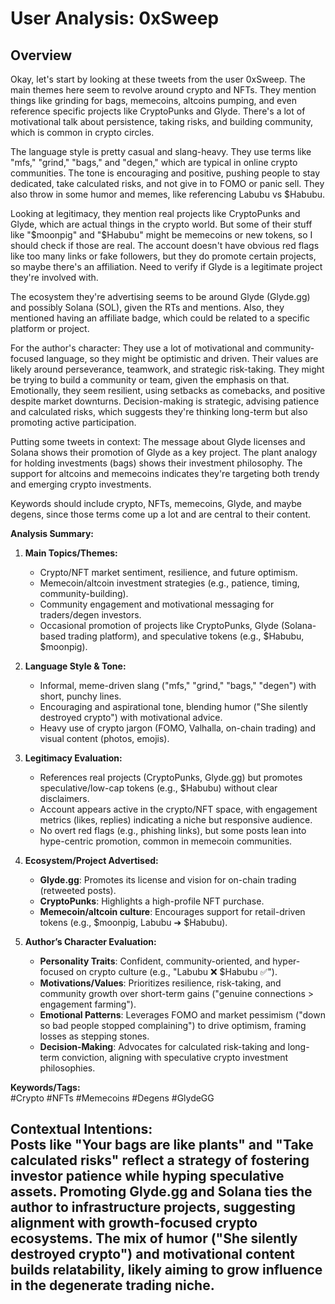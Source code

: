 # User Analysis: 0xSweep

## Overview

<think>
Okay, let's start by looking at these tweets from the user 0xSweep. The main themes here seem to revolve around crypto and NFTs. They mention things like grinding for bags, memecoins, altcoins pumping, and even reference specific projects like CryptoPunks and Glyde. There's a lot of motivational talk about persistence, taking risks, and building community, which is common in crypto circles.

The language style is pretty casual and slang-heavy. They use terms like "mfs," "grind," "bags," and "degen," which are typical in online crypto communities. The tone is encouraging and positive, pushing people to stay dedicated, take calculated risks, and not give in to FOMO or panic sell. They also throw in some humor and memes, like referencing Labubu vs $Habubu.

Looking at legitimacy, they mention real projects like CryptoPunks and Glyde, which are actual things in the crypto world. But some of their stuff like "$moonpig" and "$Habubu" might be memecoins or new tokens, so I should check if those are real. The account doesn't have obvious red flags like too many links or fake followers, but they do promote certain projects, so maybe there's an affiliation. Need to verify if Glyde is a legitimate project they're involved with.

The ecosystem they're advertising seems to be around Glyde (Glyde.gg) and possibly Solana (SOL), given the RTs and mentions. Also, they mentioned having an affiliate badge, which could be related to a specific platform or project.

For the author's character: They use a lot of motivational and community-focused language, so they might be optimistic and driven. Their values are likely around perseverance, teamwork, and strategic risk-taking. They might be trying to build a community or team, given the emphasis on that. Emotionally, they seem resilient, using setbacks as comebacks, and positive despite market downturns. Decision-making is strategic, advising patience and calculated risks, which suggests they're thinking long-term but also promoting active participation.

Putting some tweets in context: The message about Glyde licenses and Solana shows their promotion of Glyde as a key project. The plant analogy for holding investments (bags) shows their investment philosophy. The support for altcoins and memecoins indicates they're targeting both trendy and emerging crypto investments.

Keywords should include crypto, NFTs, memecoins, Glyde, and maybe degens, since those terms come up a lot and are central to their content.
</think>

**Analysis Summary:**  

1. **Main Topics/Themes:**  
   - Crypto/NFT market sentiment, resilience, and future optimism.  
   - Memecoin/altcoin investment strategies (e.g., patience, timing, community-building).  
   - Community engagement and motivational messaging for traders/degen investors.  
   - Occasional promotion of projects like CryptoPunks, Glyde (Solana-based trading platform), and speculative tokens (e.g., $Habubu, $moonpig).  

2. **Language Style & Tone:**  
   - Informal, meme-driven slang ("mfs," "grind," "bags," "degen") with short, punchy lines.  
   - Encouraging and aspirational tone, blending humor ("She silently destroyed crypto") with motivational advice.  
   - Heavy use of crypto jargon (FOMO, Valhalla, on-chain trading) and visual content (photos, emojis).  

3. **Legitimacy Evaluation:**  
   - References real projects (CryptoPunks, Glyde.gg) but promotes speculative/low-cap tokens (e.g., $Habubu) without clear disclaimers.  
   - Account appears active in the crypto/NFT space, with engagement metrics (likes, replies) indicating a niche but responsive audience.  
   - No overt red flags (e.g., phishing links), but some posts lean into hype-centric promotion, common in memecoin communities.  

4. **Ecosystem/Project Advertised:**  
   - **Glyde.gg**: Promotes its license and vision for on-chain trading (retweeted posts).  
   - **CryptoPunks**: Highlights a high-profile NFT purchase.  
   - **Memecoin/altcoin culture**: Encourages support for retail-driven tokens (e.g., $moonpig, Labubu ➔ $Habubu).  

5. **Author’s Character Evaluation:**  
   - **Personality Traits**: Confident, community-oriented, and hyper-focused on crypto culture (e.g., "Labubu ❌ $Habubu ✅").  
   - **Motivations/Values**: Prioritizes resilience, risk-taking, and community growth over short-term gains ("genuine connections > engagement farming").  
   - **Emotional Patterns**: Leverages FOMO and market pessimism ("down so bad people stopped complaining") to drive optimism, framing losses as stepping stones.  
   - **Decision-Making**: Advocates for calculated risk-taking and long-term conviction, aligning with speculative crypto investment philosophies.  

**Keywords/Tags:**  
#Crypto #NFTs #Memecoins #Degens #GlydeGG  

**Contextual Intentions:**  
Posts like "Your bags are like plants" and "Take calculated risks" reflect a strategy of fostering investor patience while hyping speculative assets. Promoting Glyde.gg and Solana ties the author to infrastructure projects, suggesting alignment with growth-focused crypto ecosystems. The mix of humor ("She silently destroyed crypto") and motivational content builds relatability, likely aiming to grow influence in the degenerate trading niche.
---

